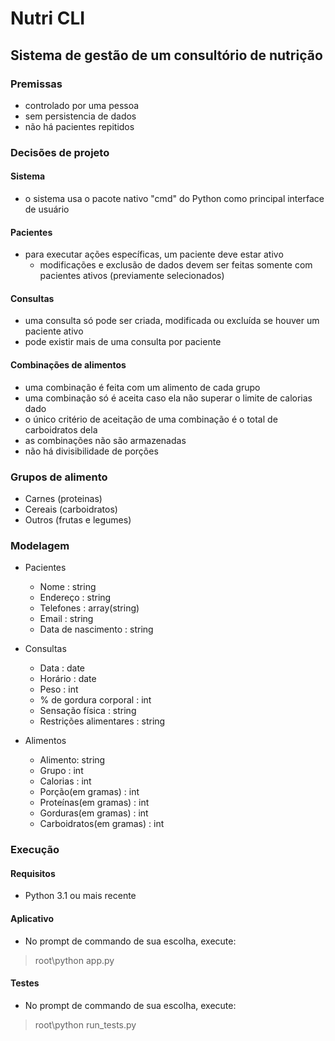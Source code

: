 # Nutri CLI
## Sistema de gestão de um consultório de nutrição

### Premissas
- controlado por uma pessoa
- sem persistencia de dados
- não há pacientes repitidos

### Decisões de projeto

#### Sistema
- o sistema usa o pacote nativo "cmd" do Python como principal interface de usuário

#### Pacientes
- para executar ações específicas, um paciente deve estar ativo
  - modificações e exclusão de dados devem ser feitas somente com pacientes ativos (previamente selecionados)

#### Consultas
- uma consulta só pode ser criada, modificada ou excluída se houver um paciente ativo
- pode existir mais de uma consulta por paciente

#### Combinações de alimentos
- uma combinação é feita com um alimento de cada grupo
- uma combinação só é aceita caso ela não superar o limite de calorias dado
- o único critério de aceitação de uma combinação é o total de carboidratos dela
- as combinações não são armazenadas
- não há divisibilidade de porções

### Grupos de alimento
- Carnes (proteinas)
- Cereais (carboidratos)
- Outros (frutas e legumes)

### Modelagem
- Pacientes
  - Nome : string
  - Endereço : string
  - Telefones : array(string)
  - Email : string
  - Data de nascimento : string

- Consultas
  - Data : date
  - Horário : date
  - Peso : int
  - % de gordura corporal : int
  - Sensação física : string
  - Restrições alimentares : string

- Alimentos
  - Alimento: string
  - Grupo : int
  - Calorias : int
  - Porção(em gramas) : int
  - Proteínas(em gramas) : int
  - Gorduras(em gramas) : int
  - Carboidratos(em gramas) : int

### Execução

#### Requisitos
- Python 3.1 ou mais recente

#### Aplicativo
- No prompt de commando de sua escolha, execute:
> root\python app.py

#### Testes
- No prompt de commando de sua escolha, execute:
> root\python run_tests.py